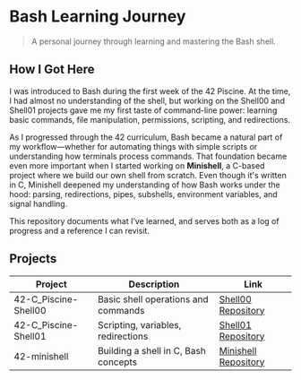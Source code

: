 # Bash Learning Journey

> A personal journey through learning and mastering the Bash shell.

## How I Got Here

I was introduced to Bash during the first week of the 42 Piscine. At the time, I had almost no understanding of the shell, but working on the Shell00 and Shell01 projects gave me my first taste of command-line power: learning basic commands, file manipulation, permissions, scripting, and redirections.

As I progressed through the 42 curriculum, Bash became a natural part of my workflow—whether for automating things with simple scripts or understanding how terminals process commands. That foundation became even more important when I started working on **Minishell**, a C-based project where we build our own shell from scratch. Even though it's written in C, Minishell deepened my understanding of how Bash works under the hood: parsing, redirections, pipes, subshells, environment variables, and signal handling.

This repository documents what I’ve learned, and serves both as a log of progress and a reference I can revisit.

## Projects

| Project                | Description                             | Link                                                                 |
|------------------------|-----------------------------------------|----------------------------------------------------------------------|
| 42-C_Piscine-Shell00   | Basic shell operations and commands     | [Shell00 Repository](https://github.com/ghjoaorodrigues/42-C_Piscine-Shell00) |
| 42-C_Piscine-Shell01   | Scripting, variables, redirections      | [Shell01 Repository](https://github.com/ghjoaorodrigues/42-C_Piscine-Shell01) |
| 42-minishell           | Building a shell in C, Bash concepts    | [Minishell Repository](https://github.com/ghjoaorodrigues/42-minishell) |
